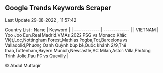 

## Google Trends Keywords Scraper 
 
Last Update 29-08-2022 , 11:57:42

Country List :
 Name  | Keyword |
| ------------- | ------------- |
| VIETNAM | Yoo Joo Eun,Real Madrid,VMAs 2022,PSG vs Monaco,Khắc Việt,Loc,Nottingham Forest,Mathias Pogba,Tot,Barcelona vs Valladolid,Phương Oanh Quỳnh búp bê,Quốc khánh 2/9,Thể thao,Tottenham,Bayern Munich,Newcastle,AC Milan,Aston Villa,Phương Trinh Jolie,Pau FC vs Quevilly |



© Abdul Muttaqin 
